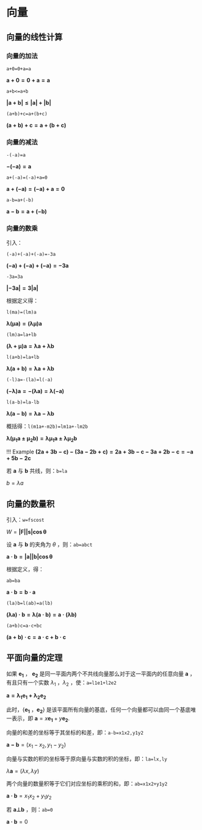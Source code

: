 # 向量

## 向量的线性计算

### 向量的加法

`a+0=0+a=a`

$\mathbf{a+0=0+a=a}$

`a+b<=a+b`


$\mathbf{|a+b|≤|a|+|b|}$


`(a+b)+c=a+(b+c)`


$\mathbf{(a+b)+c=a+(b+c)}$


### 向量的减法

`-(-a)=a`


$\mathbf{-(-a)=a}$


`a+(-a)=(-a)+a=0`


$\mathbf{a+(-a)=(-a)+a=0}$

`a-b=a+(-b)`


$\mathbf{a-b=a+(-b)}$

### 向量的数乘

引入：

`(-a)+(-a)+(-a)=-3a`

$\mathbf{(-a)+(-a)+(-a)=-3a}$

`-3a=3a`


$\mathbf{|-3a|=3|a|}$

根据定义得：

`l(ma)=(lm)a`


$\mathbf{\lambda(\mu a)=(\lambda \mu)a}$

`(lm)a=la+lb`

$\mathbf{(\lambda+\mu)a=\lambda a+\lambda b}$

`l(a+b)=la+lb`

$\mathbf{\lambda(a+b)=\lambda a+\lambda b}$

`(-l)a=-(la)=l(-a)`

$\mathbf{(-\lambda)a=-(\lambda a)=\lambda (-a)}$

`l(a-b)=la-lb`

$\mathbf{\lambda(a-b)=\lambda a-\lambda b}$

概括得：`l(m1a+-m2b)=lm1a+-lm2b`

$\mathbf{\lambda({\mu_1}a±{\mu_2}b)=\lambda {\mu_1} a±\lambda {\mu_2} b}$

!!! Example
    $\mathbf{(2a+3b-c)-(3a-2b+c)=2a+3b-c-3a+2b-c=-a+5b-2c}$

若 $\mathbf{a}$ 与 $\mathbf{b}$ 共线，则：`b=la`

$b=\lambda a$

## 向量的数量积

引入：`w=fscost`

$W=\mathbf{|F||s|\cos \theta}$

设 $\mathbf{a}$ 与 $\mathbf{b}$ 的夹角为 $\theta$ ，则：`ab=abct`

$\mathbf{a·b=|a||b|\cos \theta}$

根据定义，得：

`ab=ba`

$\mathbf{a·b=b·a}$

`(la)b=l(ab)=a(lb)`

$\mathbf{(\lambda a)·b=\lambda(a·b)=a·(\lambda b)}$

`(a+b)c=a·c+bc`

$\mathbf{(a+b)·c=a·c+b·c}$

## 平面向量的定理

如果 $\mathbf{e_1}$ ， $\mathbf{e_2}$ 是同一平面内两个不共线向量那么对于这一平面内的任意向量 $\mathbf{a}$ ，有且只有一个实数 $\lambda_1$ ，$\lambda_2$ ，使：`a=l1e1+l2e2`

$\mathbf{a=\lambda_1 e_1+\lambda_2 e_2}$

此时，{$\mathbf{e_1}$ ，$\mathbf{e_2}$} 是该平面所有向量的基底，任何一个向量都可以由同一个基底唯一表示，即 $\mathbf{a} = x\mathbf{e_1}+y\mathbf{e_2}$.

向量的和差的坐标等于其坐标的和差，即：`a-b=x1x2,y1y2`

$\mathbf{a-b} = (x_1 - x_2, y_1 - y_2)$

向量与实数的积的坐标等于原向量与实数的积的坐标，即：`la=lx,ly`

$\lambda \mathbf{a}=(\lambda x, \lambda y)$

两个向量的数量积等于它们对应坐标的乘积的和，即：`ab=x1x2+y1y2`

$\mathbf{a·b} = x_1 x_2 + y_1 y_2$

若 $\mathbf{a⊥b}$ ，则：`ab=0`

$\mathbf{a·b} = 0$

